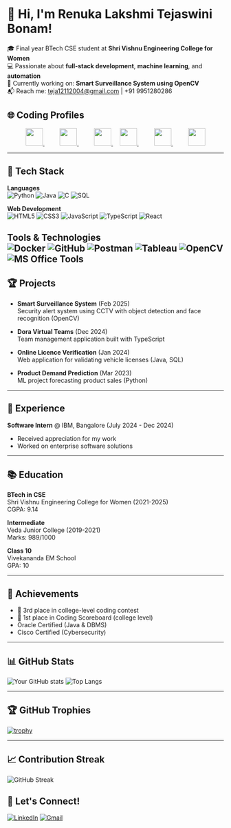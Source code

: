 # 👋 Hi, I'm Renuka Lakshmi Tejaswini Bonam!

🎓 Final year BTech CSE student at **Shri Vishnu Engineering College for Women**  
💻 Passionate about **full-stack development**, **machine learning**, and **automation**  
🔭 Currently working on: **Smart Surveillance System using OpenCV**  
📬 Reach me: teja12112004@gmail.com | +91 9951280286  

## 🌐 Coding Profiles

<p align="center">
  <a href="YOUR_LEETCODE_LINK" target="_blank" style="margin-right: 20px;">
    <img src="https://img.shields.io/badge/LeetCode-000000?style=for-the-badge&logo=leetcode&logoColor=yellow" height="40" />
  </a>
  &nbsp;&nbsp;&nbsp;
  <a href="YOUR_CODECHEF_LINK" target="_blank" style="margin-right: 20px;">
    <img src="https://img.shields.io/badge/CodeChef-5B4638?style=for-the-badge&logo=codechef&logoColor=white" height="40" />
  </a>
  &nbsp;&nbsp;&nbsp;
  <a href="YOUR_HACKERRANK_LINK" target="_blank">
    <img src="https://img.shields.io/badge/HackerRank-2EC866?style=for-the-badge&logo=HackerRank&logoColor=white" height="40" />
  </a>
  &nbsp;&nbsp;&nbsp;
  <a href="YOUR_CODEFORCES_LINK" target="_blank" style="margin-right: 20px;">
    <img src="https://img.shields.io/badge/Codeforces-1F8ACB?style=for-the-badge&logo=codeforces&logoColor=white" height="40" />
  </a>
  &nbsp;&nbsp;&nbsp;
  <a href="YOUR_SPOJ_LINK" target="_blank" style="margin-right: 20px;">
    <img src="https://img.shields.io/badge/SPOJ-222222?style=for-the-badge&logo=spoj&logoColor=white" height="40" />
  </a>
  &nbsp;&nbsp;&nbsp;
  <a href="YOUR_INTERVIEWBIT_LINK" target="_blank">
    <img src="https://img.shields.io/badge/InterviewBit-00C4CC?style=for-the-badge&logo=interviewbit&logoColor=white" height="40" />
  </a>
</p>

---

## 🚀 Tech Stack

**Languages**  
![Python](https://img.shields.io/badge/-Python-black?style=flat-square&logo=python)
![Java](https://img.shields.io/badge/-Java-black?style=flat-square&logo=java)
![C](https://img.shields.io/badge/-C-black?style=flat-square&logo=c)
![SQL](https://img.shields.io/badge/-SQL-black?style=flat-square&logo=mysql)

**Web Development**  
![HTML5](https://img.shields.io/badge/-HTML5-black?style=flat-square&logo=html5)
![CSS3](https://img.shields.io/badge/-CSS3-black?style=flat-square&logo=css3)
![JavaScript](https://img.shields.io/badge/-JavaScript-black?style=flat-square&logo=javascript)
![TypeScript](https://img.shields.io/badge/-TypeScript-black?style=flat-square&logo=typescript)
![React](https://img.shields.io/badge/-React-black?style=flat-square&logo=react)

**Tools & Technologies**  
![Docker](https://img.shields.io/badge/-Docker-black?style=flat-square&logo=docker)
![GitHub](https://img.shields.io/badge/-Git-black?style=flat-square&logo=git)
![Postman](https://img.shields.io/badge/-Postman-black?style=flat-square&logo=postman)
![Tableau](https://img.shields.io/badge/-Tableau-black?style=flat-square&logo=tableau)
![OpenCV](https://img.shields.io/badge/-OpenCV-black?style=flat-square&logo=opencv)
![MS Office Tools](https://img.shields.io/badge/MS_Office-D83B01?style=for-the-badge&logo=microsoft-office&logoColor=white)
---

## 🏆 Projects

- **Smart Surveillance System** (Feb 2025)  
  Security alert system using CCTV with object detection and face recognition (OpenCV)

- **Dora Virtual Teams** (Dec 2024)  
  Team management application built with TypeScript

- **Online Licence Verification** (Jan 2024)  
  Web application for validating vehicle licenses (Java, SQL)

- **Product Demand Prediction** (Mar 2023)  
  ML project forecasting product sales (Python)

---

## 💼 Experience

**Software Intern** @ IBM, Bangalore (July 2024 - Dec 2024)  
- Received appreciation for my work
- Worked on enterprise software solutions

---

## 📚 Education

**BTech in CSE**  
Shri Vishnu Engineering College for Women (2021-2025)  
CGPA: 9.14

**Intermediate**  
Veda Junior College (2019-2021)  
Marks: 989/1000

**Class 10**  
Vivekananda EM School  
GPA: 10

---

## 🏅 Achievements

- 🥉 3rd place in college-level coding contest
- 🥇 1st place in Coding Scoreboard (college level)
- Oracle Certified (Java & DBMS)
- Cisco Certified (Cybersecurity)

---

## 📊 GitHub Stats

![Your GitHub stats](https://github-readme-stats.vercel.app/api?username=TejaswiniBonam&show_icons=true&theme=radical)
![Top Langs](https://github-readme-stats.vercel.app/api/top-langs/?username=TejaswiniBonam&layout=compact&theme=radical)

---

## 🏆 GitHub Trophies

[![trophy](https://github-profile-trophy.vercel.app/?username=TejaswiniBonam&theme=monokai)](https://github.com/ryo-ma/github-profile-trophy)

---

## 📈 Contribution Streak

<!-- Empty but placeholder for later -->
![GitHub Streak](https://streak-stats.demolab.com/?user=TejaswiniBonam&theme=radical&hide_border=true)




## 🤝 Let's Connect!

[![LinkedIn](https://img.shields.io/badge/LinkedIn-0077B5?style=for-the-badge&logo=linkedin&logoColor=white)](YOUR_LINKEDIN_LINK)
[![Gmail](https://img.shields.io/badge/Gmail-D14836?style=for-the-badge&logo=gmail&logoColor=white)](mailto:teja12112004@gmail.com)
